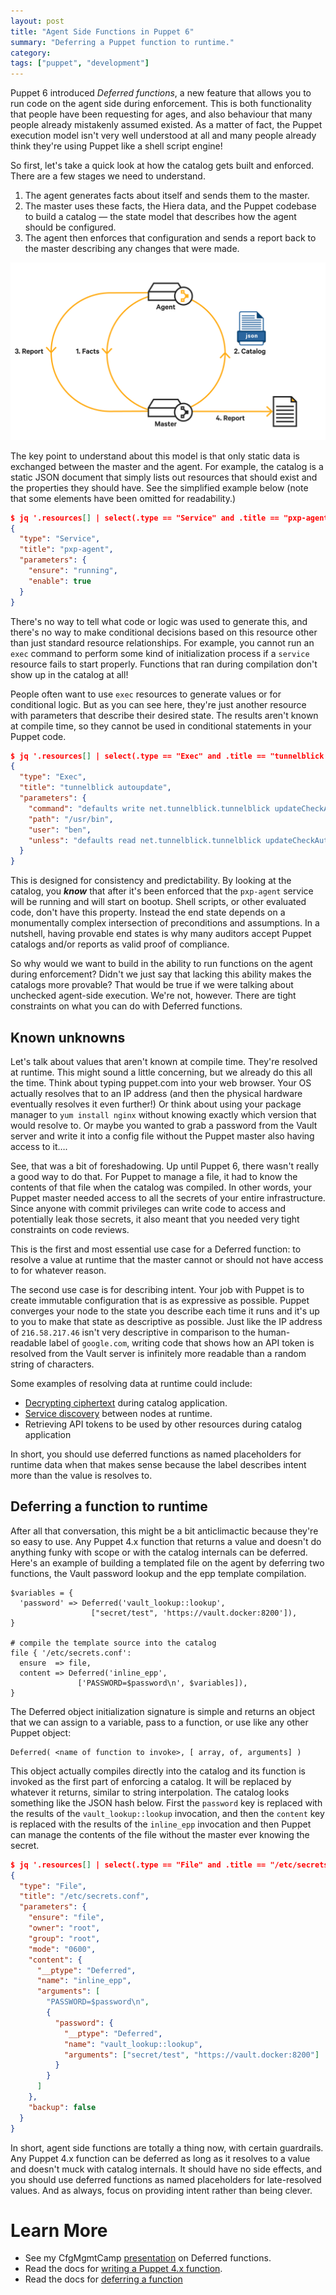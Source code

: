 ```yaml
---
layout: post
title: "Agent Side Functions in Puppet 6"
summary: "Deferring a Puppet function to runtime."
category:
tags: ["puppet", "development"]
---
```


Puppet 6 introduced _Deferred functions_, a new feature that allows you to run code on the agent side during enforcement. This is both functionality that people have been requesting for ages, and also behaviour that many people already mistakenly assumed existed. As a matter of fact, the Puppet execution model isn't very well understood at all and many people already think they're using Puppet like a shell script engine!

So first, let's take a quick look at how the catalog gets built and enforced. There are a few stages we need to understand.



1. The agent generates facts about itself and sends them to the master.
2. The master uses these facts, the Hiera data, and the Puppet codebase to build a catalog — the state model that describes how the agent should be configured.
3. The agent then enforces that configuration and sends a report back to the master describing any changes that were made.


![Data flow during catalog compilation](/assets/images/DataFlowNodesJson.png "Data flow during catalog compilation.")


The key point to understand about this model is that only static data is exchanged between the master and the agent. For example, the catalog is a static JSON document that simply lists out resources that should exist and the properties they should have. See the simplified example below (note that some elements have been omitted for readability.)


``` json
$ jq '.resources[] | select(.type == "Service" and .title == "pxp-agent")' catalog.json
{
  "type": "Service",
  "title": "pxp-agent",
  "parameters": {
    "ensure": "running",
    "enable": true
  }
}
```


There's no way to tell what code or logic was used to generate this, and there's no way to make conditional decisions based on this resource other than just standard resource relationships. For example, you cannot run an `exec` command to perform some kind of initialization process if a `service` resource fails to start properly. Functions that ran during compilation don't show up in the catalog at all!

People often want to use `exec` resources to generate values or for conditional logic. But as you can see here, they're just another resource with parameters that describe their desired state. The results aren't known at compile time, so they cannot be used in conditional statements in your Puppet code.


``` json
$ jq '.resources[] | select(.type == "Exec" and .title == "tunnelblick autoupdate")' catalog.json
{
  "type": "Exec",
  "title": "tunnelblick autoupdate",
  "parameters": {
    "command": "defaults write net.tunnelblick.tunnelblick updateCheckAutomatically -bool 'true'",
    "path": "/usr/bin",
    "user": "ben",
    "unless": "defaults read net.tunnelblick.tunnelblick updateCheckAutomatically | grep -q '1'"
  }
}
```


This is designed for consistency and predictability. By looking at the catalog, you **_know_** that after it's been enforced that the `pxp-agent` service will be running and will start on bootup. Shell scripts, or other evaluated code, don't have this property. Instead the end state depends on a monumentally complex intersection of preconditions and assumptions. In a nutshell, having provable end states is why many auditors accept Puppet catalogs and/or reports as valid proof of compliance.

So why would we want to build in the ability to run functions on the agent during enforcement? Didn't we just say that lacking this ability makes the catalogs more provable? That would be true if we were talking about unchecked agent-side execution. We're not, however. There are tight constraints on what you can do with Deferred functions.


## Known unknowns

Let's talk about values that aren't known at compile time. They're resolved at runtime. This might sound a little concerning, but we already do this all the time. Think about typing puppet.com into your web browser. Your OS actually resolves that to an IP address (and then the physical hardware eventually resolves it even further!) Or think about using your package manager to `yum install nginx` without knowing exactly which version that would resolve to. Or maybe you wanted to grab a password from the Vault server and write it into a config file without the Puppet master also having access to it….

See, that was a bit of foreshadowing. Up until Puppet 6, there wasn't really a good way to do that. For Puppet to manage a file, it had to know the contents of that file when the catalog was compiled. In other words, your Puppet master needed access to all the secrets of your entire infrastructure. Since anyone with commit privileges can write code to access and potentially leak those secrets, it also meant that you needed very tight constraints on code reviews.

This is the first and most essential use case for a Deferred function: to resolve a value at runtime that the master cannot or should not have access to for whatever reason.

The second use case is for describing intent. Your job with Puppet is to create immutable configuration that is as expressive as possible. Puppet converges your node to the state you describe each time it runs and it's up to you to make that state as descriptive as possible. Just like the IP address of `216.58.217.46` isn't very descriptive in comparison to the human-readable label of `google.com`, writing code that shows how an API token is resolved from the Vault server is infinitely more readable than a random string of characters.

Some examples of resolving data at runtime could include:

* [Decrypting ciphertext](https://github.com/binford2k/binford2k-node_encrypt) during catalog application.
* [Service discovery](https://github.com/ploperations/ploperations-consul_data) between nodes at runtime.
* Retrieving API tokens to be used by other resources during catalog application

In short, you should use deferred functions as named placeholders for runtime data when that makes sense because the label describes intent more than the value is resolves to.


## Deferring a function to runtime

After all that conversation, this might be a bit anticlimactic because they're so easy to use. Any Puppet 4.x function that returns a value and doesn't do anything funky with scope or with the catalog internals can be deferred. Here's an example of building a templated file on the agent by deferring two functions, the Vault password lookup and the epp template compilation.


``` puppet
$variables = {
  'password' => Deferred('vault_lookup::lookup',
                  ["secret/test", 'https://vault.docker:8200']),
}

# compile the template source into the catalog
file { '/etc/secrets.conf':
  ensure  => file,
  content => Deferred('inline_epp',
               ['PASSWORD=$password\n', $variables]),
}
```


The Deferred object initialization signature is simple and returns an object that we can assign to a variable, pass to a function, or use like any other Puppet object:


``` puppet
Deferred( <name of function to invoke>, [ array, of, arguments] )
```


This object actually compiles directly into the catalog and its function is invoked as the first part of enforcing a catalog. It will be replaced by whatever it returns, similar to string interpolation. The catalog looks something like the JSON hash below. First the `password` key is replaced with the results of the `vault_lookup::lookup` invocation, and then the `content` key is replaced with the results of the `inline_epp` invocation and then Puppet can manage the contents of the file without the master ever knowing the secret.


``` json
$ jq '.resources[] | select(.type == "File" and .title == "/etc/secrets.conf")' catalog.json
{
  "type": "File",
  "title": "/etc/secrets.conf",
  "parameters": {
    "ensure": "file",
    "owner": "root",
    "group": "root",
    "mode": "0600",
    "content": {
      "__ptype": "Deferred",
      "name": "inline_epp",
      "arguments": [
        "PASSWORD=$password\n",
        {
          "password": {
            "__ptype": "Deferred",
            "name": "vault_lookup::lookup",
            "arguments": ["secret/test", "https://vault.docker:8200"]
          }
        }
      ]
    },
    "backup": false
  }
}
```


In short, agent side functions are totally a thing now, with certain guardrails. Any Puppet 4.x function can be deferred as long as it resolves to a value and doesn't muck with catalog internals. It should have no side effects, and you should use deferred functions as named placeholders for late-resolved values. And as always, focus on providing intent rather than being clever.


# Learn More

*   See my CfgMgmtCamp [presentation](https://binford2k.github.io/node_encrypt_deferred) on Deferred functions.
*   Read the docs for [writing a Puppet 4.x function](https://puppet.com/docs/puppet/latest/writing_custom_functions.html).
*   Read the docs for [deferring a function](https://puppet.com/docs/puppet/latest/integrating_secrets_and_retrieving_agent-side_data.html)
